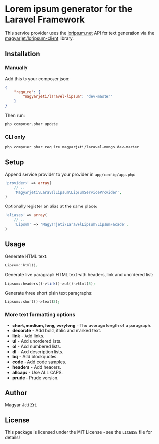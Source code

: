 Lorem ipsum generator for the Laravel Framework
====================================================================


This service provider uses the [loripsum.net](http://loripsum.net/) API for text generation via the [magyarjeti/loripsum-client](https://github.com/magyarjeti/loripsum-client) library.

## Installation

### Manually

Add this to your composer.json:

```json
{
    "require": {
        "magyarjeti/laravel-lipsum": "dev-master"
    }
}
```

Then run:

```bash
php composer.phar update
```

### CLI only

```bash
php composer.phar require magyarjeti/laravel-mongo dev-master
```

## Setup

Append service provider to your provider in `app/config/app.php`:

```php
'providers' => array(
    // ...
    'Magyarjeti\LaravelLipsum\LipsumServiceProvider',
)
```

Optionally register an alias at the same place:

```php
'aliases' => array(
    // ...
    'Lipsum' => 'Magyarjeti\LaravelLipsum\LipsumFacade',
)
```

## Usage

Generate HTML text:

```php
Lipsum::html();
```

Generate five paragraph HTML text with headers, link and unordered list:

```php
Lipsum::headers()->link()->ul()->html(5);
```

Generate three short plain text paragraphs:

```php
Lipsum::short()->text(3);
```

### More text formatting options

- **short, medium, long, verylong** - The average length of a paragraph.
- **decorate** - Add bold, italic and marked text.
- **link** - Add links.
- **ul** - Add unordered lists.
- **ol** - Add numbered lists.
- **dl** - Add description lists.
- **bq** - Add blockquotes.
- **code** - Add code samples.
- **headers** - Add headers.
- **allcaps** - Use ALL CAPS.
- **prude** - Prude version.

## Author

Magyar Jeti Zrt.

## License

This package  is licensed under the MIT License - see the ```LICENSE``` file for details!

